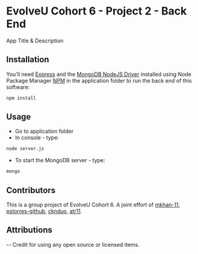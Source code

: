 # EvolveU Cohort 6 - Project 2 - Back End

App Title & Description

## Installation

You'll need [Express](https://www.npmjs.com/package/express) and the [MongoDB NodeJS Driver](https://www.npmjs.com/package/mongodb) installed using Node Package Manager [NPM](https://www.npmjs.com/package/npm/) in the application folder to run the back end of this software:

```zsh
npm install
```

## Usage

- Go to application folder
- In console - type:

```zsh
node server.js
```

- To start the MongoDB server - type:

```zsh
mongo
```

## Contributors

This is a group project of EvolveU Cohort 6. A joint effort of [mkhan-11](https://github.com/mKhan-11), [pstorres-github](https://github.com/pstorres-github), [cknduo](https://github.com/cknduo), [atr11](https://github.com/atr11).

## Attributions

-- Credit for using any open source or licensed items.